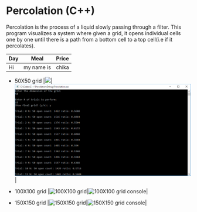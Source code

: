 # Percolation (C++)

Percolation is the process of a liquid slowly passing through a filter. This program visualizes a system where given a grid, it opens individual cells one by one until there is a path from a bottom cell to a top cell(i.e if it percolates).

| Day     | Meal    | Price |
| --------|---------|-------|
|Hi |my name is | chika | 

* 50X50 grid
|![](Assets/grid_50_trials_15.png)|![](Assets/grid_50_trials_15_console.png)|

* 100X100 grid
|![100X100 grid](Assets/grid_100_trials_5.png "100X100 grid")|![100X100 grid console](Assets/grid_100_trials_5_console.png "100X100 grid")|

* 150X150 grid
|![150X150 grid](Assets/grid_150_trials_5.png "150X150 grid")|![150X150 grid console](Assets/grid_150_trials_5_console.png "150X150 grid")|


